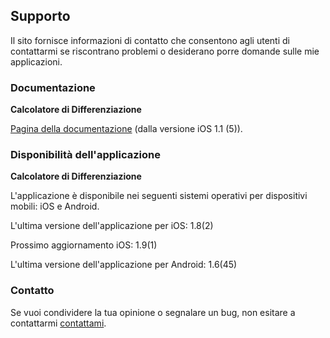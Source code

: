 ## Supporto

Il sito fornisce informazioni di contatto che consentono agli utenti di contattarmi se riscontrano problemi o desiderano porre domande sulle mie applicazioni.

### Documentazione

**Calcolatore di Differenziazione**

[Pagina della documentazione](https://www.taketechease.com/differentiation/differentiation-calculator-it.html) (dalla versione iOS 1.1 (5)).

### Disponibilità dell'applicazione

**Calcolatore di Differenziazione**

  L'applicazione è disponibile nei seguenti sistemi operativi per dispositivi mobili: iOS e Android.

  L'ultima versione dell'applicazione per iOS: 1.8(2)

  Prossimo aggiornamento iOS: 1.9(1)
  
  L'ultima versione dell'applicazione per Android: 1.6(45)

### Contatto

Se vuoi condividere la tua opinione o segnalare un bug, non esitare a contattarmi [contattami](mailto:i.d.kosinska@gmail.com).
